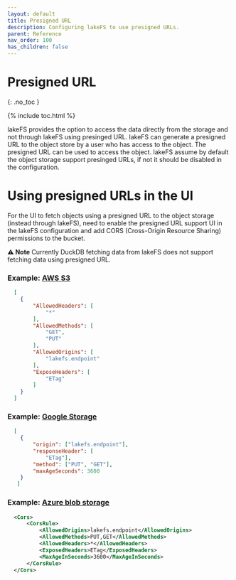 ```yaml
---
layout: default
title: Presigned URL
description: Configuring lakeFS to use presigned URLs.
parent: Reference
nav_order: 100
has_children: false
---
```


# Presigned URL
{: .no_toc }

{% include toc.html %}

lakeFS provides the option to access the data directly from the storage and not through lakeFS using presinged URL.
lakeFS can generate a presigned URL to the object store by a user who has access to the object. The presigned URL can be used to access the object.
lakeFS assume by default the object storage support presinged URLs, if not it should be disabled in the configuration.

# Using presigned URLs in the UI

For the UI to fetch objects using a presigned URL to the object storage (instead through lakeFS), need to enable the presigned URL support UI in the lakeFS configuration and add CORS (Cross-Origin Resource Sharing) permissions to the bucket.

**⚠️ Note** Currently DuckDB fetching data from lakeFS does not support fetching data using presigned URL.

### Example: [AWS S3](https://docs.aws.amazon.com/AmazonS3/latest/userguide/enabling-cors-examples.html)

```json
  [
    {
        "AllowedHeaders": [
            "*"
        ],
        "AllowedMethods": [
            "GET",
            "PUT"
        ],
        "AllowedOrigins": [
            "lakefs.endpoint"
        ],
        "ExposeHeaders": [
            "ETag"
        ]
    }
  ]
```


### Example: [Google Storage](https://cloud.google.com/storage/docs/using-cors)

```json
  [
    {
        "origin": ["lakefs.endpoint"],
        "responseHeader": [
            "ETag"],
        "method": ["PUT", "GET"],
        "maxAgeSeconds": 3600
    }
   ]
```


### Example: [Azure blob storage](https://learn.microsoft.com/en-us/rest/api/storageservices/cross-origin-resource-sharing--cors--support-for-the-azure-storage-services)

```xml
  <Cors>
      <CorsRule>  
          <AllowedOrigins>lakefs.endpoint</AllowedOrigins>  
          <AllowedMethods>PUT,GET</AllowedMethods>  
          <AllowedHeaders>*</AllowedHeaders>  
          <ExposedHeaders>ETag</ExposedHeaders>  
          <MaxAgeInSeconds>3600</MaxAgeInSeconds>  
      </CorsRule>  
  </Cors>
```

